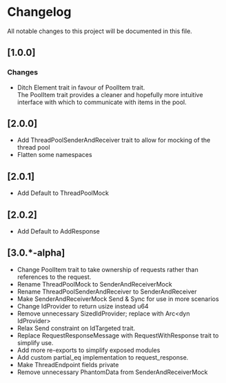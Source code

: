 # Changelog
All notable changes to this project will be documented in this file.

## [1.0.0] 
### Changes
- Ditch Element trait in favour of PoolItem trait.\
The PoolItem trait provides a cleaner and hopefully more intuitive interface with which to communicate with items in the pool.

## [2.0.0] 
- Add ThreadPoolSenderAndReceiver trait to allow for mocking of the thread pool
- Flatten some namespaces

## [2.0.1]
- Add Default to ThreadPoolMock

## [2.0.2]
- Add Default to AddResponse

## [3.0.*-alpha]
- Change PoolItem trait to take ownership of requests rather than references to the request.
- Rename ThreadPoolMock to SenderAndReceiverMock
- Rename ThreadPoolSenderAndReceiver to SenderAndReceiver
- Make SenderAndReceiverMock Send & Sync for use in more scenarios
- Change IdProvider to return usize instead u64
- Remove unnecessary SizedIdProvider; replace with Arc&lt;dyn IdProvider&gt;
- Relax Send constraint on IdTargeted trait.
- Replace RequestResponseMessage with RequestWithResponse trait to simplify use.
- Add more re-exports to simplify exposed modules
- Add custom partial_eq implementation to request_response.
- Make ThreadEndpoint fields private
- Remove unnecessary PhantomData from SenderAndReceiverMock


